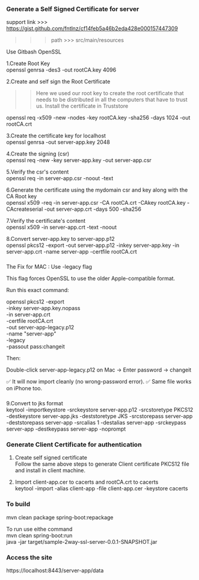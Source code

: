 
### Generate a Self Signed Certificate for server

support link >>> https://gist.github.com/fntlnz/cf14feb5a46b2eda428e000157447309  

>>> path >>> src/main/resources  

Use Gitbash OpenSSL

1.Create Root Key  
openssl genrsa -des3 -out rootCA.key 4096  

2.Create and self sign the Root Certificate  
>>Here we used our root key to create the root certificate that needs to be distributed in all the computers that have to trust us. Install the certificate in Truststore

openssl req -x509 -new -nodes -key rootCA.key -sha256 -days 1024 -out rootCA.crt

3.Create the certificate key for localhost  
openssl genrsa -out server-app.key 2048

4.Create the signing (csr)  
openssl req -new -key server-app.key -out server-app.csr

5.Verify the csr's content  
openssl req -in server-app.csr -noout -text

6.Generate the certificate using the mydomain csr and key along with the CA Root key  
openssl x509 -req -in server-app.csr -CA rootCA.crt -CAkey rootCA.key -CAcreateserial -out server-app.crt -days 500 -sha256

7.Verify the certificate's content  
openssl x509 -in server-app.crt -text -noout

8.Convert server-app.key to server-app.p12  
openssl pkcs12 -export -out server-app.p12 -inkey server-app.key -in server-app.crt -name server-app -certfile rootCA.crt   

###
The Fix for MAC : Use -legacy flag

This flag forces OpenSSL to use the older Apple-compatible format.

Run this exact command:

openssl pkcs12 -export \
  -inkey server-app.key.nopass \
  -in server-app.crt \
  -certfile rootCA.crt \
  -out server-app-legacy.p12 \
  -name "server-app" \
  -legacy \
  -passout pass:changeit


Then:

Double-click server-app-legacy.p12 on Mac →
Enter password → changeit

✅ It will now import cleanly (no wrong-password error).
✅ Same file works on iPhone too.

###

9.Convert to jks format  
keytool -importkeystore -srckeystore server-app.p12 -srcstoretype PKCS12 -destkeystore server-app.jks  -deststoretype JKS -srcstorepass server-app -deststorepass server-app -srcalias 1 -destalias server-app -srckeypass server-app -destkeypass server-app -noprompt

### Generate Client Certificate for authentication  

1. Create self signed certificate  
Follow the same above steps to generate Client certificate PKCS12 file and install in client machine.  

3. Import client-app.cer to cacerts and rootCA.crt to cacerts  
keytool -import -alias client-app -file client-app.cer -keystore cacerts  

### To build  

mvn clean package spring-boot:repackage  

To run use eithe command  
mvn clean spring-boot:run  
java -jar target/sample-2way-ssl-server-0.0.1-SNAPSHOT.jar  

### Access the site  

https://localhost:8443/server-app/data

